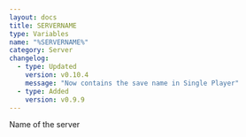 ```yaml
---
layout: docs
title: SERVERNAME
type: Variables
name: "%SERVERNAME%"
category: Server
changelog:
  - type: Updated
    version: v0.10.4
    message: "Now contains the save name in Single Player"
  - type: Added
    version: v0.9.9
---
```

Name of the server
